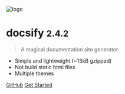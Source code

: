 ![logo](_media/icon.svg)

# docsify <small>2.4.2</small>

> A magical documentation site generator.

- Simple and lightweight (~13kB gzipped)
- Not build static html files
- Multiple themes


[GitHub](https://github.com/QingWei-Li/docsify/)
[Get Started](#docsify)
